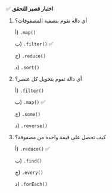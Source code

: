 ✅ **اختبار قصير للتحقق**
1.	أي دالة تقوم بتصفية المصفوفات؟
    
    أ) `.map()`
    
    ب) `.filter()` ✅
    
    ج) `.reduce()`
    
    د) `.sort()`
2.	أي دالة تقوم بتحويل كل عنصر؟
    
    أ) `.filter()`
    
    ب) `.map()` ✅
    
    ج) `.some()`
    
    د) `.reverse()`
3.	كيف تحصل على قيمة واحدة من مصفوفة؟
    
    أ) `.reduce()` ✅
    
    ب) `.find()`
    
    ج) `.every()`
    
    د) `.forEach()`
